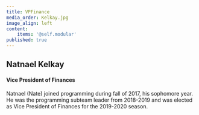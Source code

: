 ```yaml
---
title: VPFinance
media_order: Kelkay.jpg
image_align: left
content:
    items: '@self.modular'
published: true
---
```


## Natnael Kelkay
#### Vice President of Finances
Natnael (Nate) joined programming during fall of 2017, his sophomore year. He was the programming subteam leader from 2018-2019 and was elected as Vice President of Finances for the 2019-2020 season.
